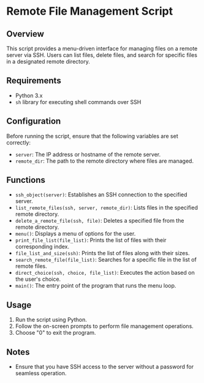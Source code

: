 # Remote File Management Script

## Overview
This script provides a menu-driven interface for managing files on a remote server via SSH. Users can list files, delete files, and search for specific files in a designated remote directory.

## Requirements
- Python 3.x
- `sh` library for executing shell commands over SSH

## Configuration
Before running the script, ensure that the following variables are set correctly:
- `server`: The IP address or hostname of the remote server.
- `remote_dir`: The path to the remote directory where files are managed.

## Functions
- `ssh_object(server)`: Establishes an SSH connection to the specified server.
- `list_remote_files(ssh, server, remote_dir)`: Lists files in the specified remote directory.
- `delete_a_remote_file(ssh, file)`: Deletes a specified file from the remote directory.
- `menu()`: Displays a menu of options for the user.
- `print_file_list(file_list)`: Prints the list of files with their corresponding index.
- `file_list_and_size(ssh)`: Prints the list of files along with their sizes.
- `search_remote_file(file_list)`: Searches for a specific file in the list of remote files.
- `direct_choice(ssh, choice, file_list)`: Executes the action based on the user's choice.
- `main()`: The entry point of the program that runs the menu loop.

## Usage
1. Run the script using Python.
2. Follow the on-screen prompts to perform file management operations.
3. Choose "0" to exit the program.

## Notes
- Ensure that you have SSH access to the server without a password for seamless operation.
